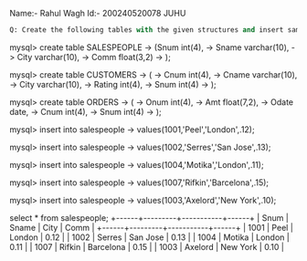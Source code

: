 Name:- Rahul Wagh    Id:- 200240520078  JUHU


```python
Q: Create the following tables with the given structures and insert sample data as specified: 
```

mysql> create table SALESPEOPLE
    -> (Snum int(4),
    -> Sname varchar(10),
    -> City varchar(10),
    -> Comm float(3,2)
    -> );

mysql> create table CUSTOMERS
    -> (
    -> Cnum int(4),
    -> Cname varchar(10),
    -> City varchar(10),
    -> Rating int(4),
    -> Snum int(4)
    -> );

mysql> create table ORDERS
    -> (
    -> Onum int(4),
    -> Amt float(7,2),
    -> Odate date,
    -> Cnum int(4),
    -> Snum int(4)
    -> );

mysql> insert into salespeople
    -> values(1001,'Peel','London',.12);


mysql> insert into salespeople
    -> values(1002,'Serres','San Jose',.13);


mysql> insert into salespeople
    -> values(1004,'Motika','London',.11);


mysql> insert into salespeople
    -> values(1007,'Rifkin','Barcelona',.15);


mysql> insert into salespeople
    -> values(1003,'Axelord','New York',.10);

select * from salespeople;
+------+---------+-----------+------+
| Snum | Sname   | City      | Comm |
+------+---------+-----------+------+
| 1001 | Peel    | London    | 0.12 |
| 1002 | Serres  | San Jose  | 0.13 |
| 1004 | Motika  | London    | 0.11 |
| 1007 | Rifkin  | Barcelona | 0.15 |
| 1003 | Axelord | New York  | 0.10 |
